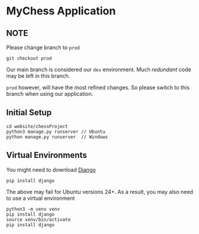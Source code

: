 # MyChess Application

## NOTE
Please change branch to `prod`

```
git checkout prod
```

Our main branch is considered our `dev` environment. Much *redundant* code may be left in this branch.

`prod` however, will have the most refined changes. So please switch to this branch when using our application.

## Initial Setup
```
cd website/chessProject
python3 manage.py runserver // Ubuntu
python manage.py runserver  // Windows
```
## Virtual Environments

You might need to download [Django](https://docs.djangoproject.com/en/5.1/)
```
pip install django
```

The above may fail for Ubuntu versions 24+. As a result, you may also need to use a virtual environment
```
python3 -m venv venv
pip install django
source venv/bin/activate 
pip install django

```